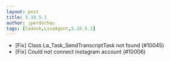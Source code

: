 ```yaml
---
layout: post
title: 5.19.5.1
author: jperdochqu
tags: [ladesk,LiveAgent,5.19.5.1]
---
```


- [Fix] Class La_Task_SendTranscriptTask not found (#10045)
- [Fix] Could not connect instagram account (#10006)
